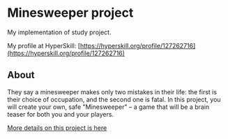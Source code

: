 # Minesweeper project

My implementation of study project.

My profile at HyperSkill: [https://hyperskill.org/profile/127262716](https://hyperskill.org/profile/127262716)

## About

They say a minesweeper makes only two mistakes in their life: the first is their choice of occupation, and the second one is fatal. In this project, you will create your own, safe "Minesweeper" – a game that will be a brain teaser for both you and your players.

[More details on this project is here](https://hyperskill.org/projects/8)
